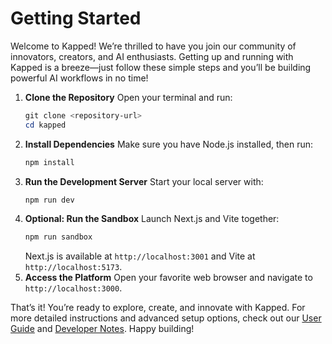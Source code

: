 # Getting Started

Welcome to Kapped! We’re thrilled to have you join our community of innovators, creators, and AI enthusiasts. Getting up and running with Kapped is a breeze—just follow these simple steps and you’ll be building powerful AI workflows in no time!

1. **Clone the Repository**
   Open your terminal and run:
   ```powershell
   git clone <repository-url>
   cd kapped
   ```
2. **Install Dependencies**
   Make sure you have Node.js installed, then run:
   ```powershell
   npm install
   ```
3. **Run the Development Server**
   Start your local server with:
   ```powershell
   npm run dev
   ```
4. **Optional: Run the Sandbox**
   Launch Next.js and Vite together:
   ```bash
   npm run sandbox
   ```
   Next.js is available at `http://localhost:3001` and Vite at `http://localhost:5173`.
5. **Access the Platform**
   Open your favorite web browser and navigate to `http://localhost:3000`.

That’s it! You’re ready to explore, create, and innovate with Kapped. For more detailed instructions and advanced setup options, check out our [User Guide](user-guide.md) and [Developer Notes](dev-notes.md). Happy building!
